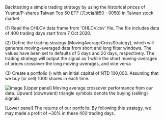Backtesting a simple trading strategy by using the historical prices of 
Yuanta/P-shares Taiwan Top 50 ETF (元大台灣50 - 0050) in Taiwan stock market.

(1) Read the OHLCV data frame from 'OHLCV.csv' file. 
The file includes data of 400 trading days start from 7 Oct 2020.

(2) Define the trading strategy (MovingAverageCrossStrategy), which will generate moving-averaged data from short and long filter windows.
The values have been set to defaults of 5 days and 20 days, respectively.
The trading strategy will output the signal as 1 while the short moving-averages of prices crossover the long moving-averages, and vice versa


(3) Create a portfolio () with an initial capital of NTD 100,000. 
Assuming that we buy (or sell) 1000 shares in each time. 


![image](https://github.com/bobby891018/modified-backtesting-in-stock-price/blob/main/Figure.png)
[Upper panel] Moving average crossover performance from our data. 
Upward (downward) triangle symbols denote the buying (selling) signals.

[Lower panel] The returns of our portfolio. 
By following this strategy, we may made a profit of ~30% in these 400 trading days.

